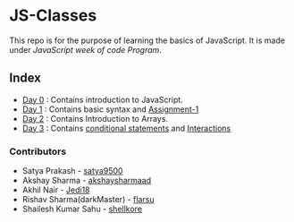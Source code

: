 # JS-Classes

This repo is for the purpose of learning the basics of JavaScript. It is made under *JavaScript week of code Program*.

## Index

* [Day 0](/DAY%200/) : Contains introduction to JavaScript.
* [Day 1](/DAY%201/) : Contains basic syntax and [Assignment-1](/DAY%201/assignment-1.md)
* [Day 2](/DAY%202/) : Contains Introduction to Arrays.
* [Day 3](/DAY%203/) : Contains [conditional statements](/DAY%203/conditional.md) and [Interactions](/DAY%203/interaction.md)

### Contributors

* Satya Prakash - [satya9500](https://github.com/satya9500)
* Akshay Sharma - [akshaysharmaad](https://github.com/akshaysharmaad)
* Akhil Nair - [Jedi18](https://github.com/Jedi18)
* Rishav Sharma(darkMaster) - [flarsu](https://github.com/flarsu)
* Shailesh Kumar Sahu - [shellkore](https://github.com/shellkore)
